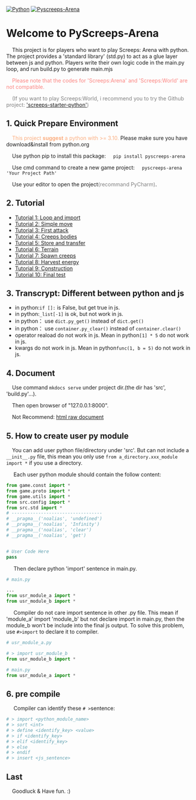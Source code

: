 [![Python](https://img.shields.io/badge/python->3.10-blue.svg)](https://www.python.org/downloads/) [![Pyscreeps-Arena](https://img.shields.io/pypi/v/pyscreeps-arena.svg?label=Pyscreeps-Arena)](https://pypi.org/project/pyscreeps-arena/)

# Welcome to PyScreeps-Arena

&nbsp;&nbsp;&nbsp;&nbsp;This project is for players who want to play Screeps: Arena with python. The project provides a 'standard library' (std.py) to act as a glue layer between js and python. Players write their own logic code in the main.py loop, and run build.py to generate main.mjs

<font color="#FC8480">
&nbsp;&nbsp;&nbsp;&nbsp;Please note that the codes for 'Screeps:Arena' and 'Screeps:World' are not compatible.

</font><font color="gray">

&nbsp;&nbsp;&nbsp;&nbsp;(If you want to play Screeps:World, i recommend you to try the Github project: ['screeps-starter-python'](https://github.com/daboross/screeps-starter-python))
</font>

## 1. Quick Prepare Environment

&nbsp;&nbsp;&nbsp;&nbsp;<font color=#FCAE80>This project <b>suggest</b> a python with >= 3.10. </font>Please make sure you have download&install from python.org


&nbsp;&nbsp;&nbsp;&nbsp;Use python pip to install this package:
&nbsp;&nbsp;&nbsp;&nbsp;```pip install pyscreeps-arena```

&nbsp;&nbsp;&nbsp;&nbsp;Use cmd command to create a new game project:
&nbsp;&nbsp;&nbsp;&nbsp;```pyscreeps-arena 'Your Project Path'```

&nbsp;&nbsp;&nbsp;&nbsp;Use your editor to open the project<font color="gray">(recommand PyCharm)</font>.


## 2. Tutorial

* [Tutorial 1: Loop and import](https://github.com/EagleBaby/python_screeps_arena/blob/main/tutorials/tutorial1-Loop%20and%20import.md)
* [Tutorial 2: Simple move](https://github.com/EagleBaby/python_screeps_arena/blob/main/tutorials/tutorial2-Simple%20move.md)
* [Tutorial 3: First attack](https://github.com/EagleBaby/python_screeps_arena/blob/main/tutorials/tutorial3-First%20attack.md)
* [Tutorial 4: Creeps bodies](https://github.com/EagleBaby/python_screeps_arena/blob/main/tutorials/tutorial4-Creeps%20Bodies.md)
* [Tutorial 5: Store and transfer](https://github.com/EagleBaby/python_screeps_arena/blob/main/tutorials/tutorial5-Store%20and%20transfer.md)
* [Tutorial 6: Terrain](https://github.com/EagleBaby/python_screeps_arena/blob/main/tutorials/tutorial6-Terrain.md)
* [Tutorial 7: Spawn creeps](https://github.com/EagleBaby/python_screeps_arena/blob/main/tutorials/tutorial7-Spawn%20creeps.md)
* [Tutorial 8: Harvest energy](https://github.com/EagleBaby/python_screeps_arena/blob/main/tutorials/tutorial8-Harvest%20energy.md)
* [Tutorial 9: Construction](https://github.com/EagleBaby/python_screeps_arena/blob/main/tutorials/tutorial9-Construction.md)
* [Tutorial 10: Final test](https://github.com/EagleBaby/python_screeps_arena/blob/main/tutorials/tutorial10-Final%20test.md)

## 3. Transcrypt: Different between python and js
* in python:```if []:``` is False, but get true in js.
* in python:```_list[-1]``` is ok, but not work in js.
* in python： use ```dict.py_get()``` instead of ```dict.get()```
* in python： use ```container.py_clear()``` instead of ```container.clear()```
* operator reaload do not work in js. Mean in python```[1] * 5``` do not work in js.
* kwargs do not work in js. Mean in python```func(1, b = 5)``` do not work in js.

## 4. Document

&nbsp;&nbsp;&nbsp;&nbsp;Use command ```mkdocs serve``` under project dir.(the dir has 'src', 'build.py'...). 

&nbsp;&nbsp;&nbsp;&nbsp;Then open browser of "127.0.0.1:8000".

&nbsp;&nbsp;&nbsp;&nbsp;Not Recommend: [html raw document](https://github.com/EagleBaby/python_screeps_arena/blob/gh-page/index.html)


## 5. How to create user py module
&nbsp;&nbsp;&nbsp;&nbsp;You can add user python file/directory under 'src'. But can not include a `__init__.py` file, this mean you only use `from a_directory.xxx_module import *` if you use a directory.

&nbsp;&nbsp;&nbsp;&nbsp; Each user python module should contain the follow content:
```python
from game.const import *
from game.proto import *
from game.utils import *
from src.config import *
from src.std import *
# ----------------------------------
# __pragma__('noalias', 'undefined')
# __pragma__('noalias', 'Infinity')
# __pragma__('noalias', 'clear')
# __pragma__('noalias', 'get')


# User Code Here
pass

```
&nbsp;&nbsp;&nbsp;&nbsp; Then declare python 'import' sentence in main.py.
```python
# main.py

...
from usr_module_a import *
from usr_module_b import *

```
&nbsp;&nbsp;&nbsp;&nbsp; Compiler do not care import sentence in other .py file. This mean if 'module_a' import 'module_b' but not declare import in main.py, then the module_b won't be include into the final js output. To solve this problem, use `#>import` to declare it to compiler.

```python
# usr_module_a.py

# > import usr_module_b
from usr_module_b import *
```
```python
# main.py
from usr_module_a import *
```

## 6. pre compile
&nbsp;&nbsp;&nbsp;&nbsp; Compiler can identify these `# >`sentence:
```python
# > import <python_module_name>
# > sort <int>
# > define <identify_key> <value>
# > if <identify_key>
# > elif <identify_key>
# > else
# > endif
# > insert <js_sentence>
```

## Last

&nbsp;&nbsp;&nbsp;&nbsp;Goodluck & Have fun. :)
